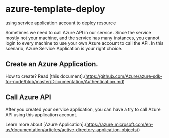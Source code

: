 # azure-template-deploy
using service application account to deploy resource

Sometimes we need to call Azure API in our service. Since the service mostly not your machine, and the service has many instances, you cannot login to every machine to use your own Azure account to call the API. In this scenario, Azure Service Application is your right choice.

## Create an Azure Application.
How to create? Read [this document].(https://github.com/Azure/azure-sdk-for-node/blob/master/Documentation/Authentication.md)

## Call Azure API
After you created your service application, you can have a try to call Azure API using this application account.

Learn more about [Azure Application].(https://azure.microsoft.com/en-us/documentation/articles/active-directory-application-objects/)
